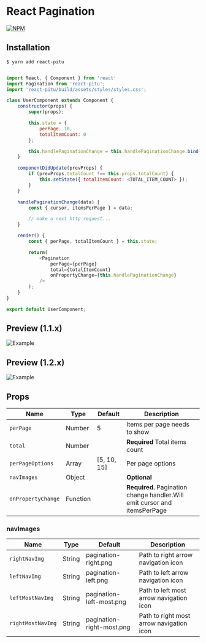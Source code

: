 # React Pagination

[![NPM](https://nodei.co/npm/react-pitu.png?downloads=true)](https://nodei.co/npm/react-pitu/)

## Installation

```
$ yarn add react-pitu
```

```javascript

import React, { Component } from 'react'
import Pagination from 'react-pitu';
import 'react-pitu/build/assets/styles/styles.css';

class UserComponent extends Component {
    constructor(props) {
        super(props);

        this.state = {
            perPage: 10,
            totalItemCount: 0
        };

        this.handlePaginationChange = this.handlePaginationChange.bind(this);
    }

    componentDidUpdate(prevProps) {
        if (prevProps.totalCount !== this.props.totalCount) {
            this.setState({ totalItemCount: <TOTAL_ITEM_COUNT> });
        }
    }

    handlePaginationChange(data) {
        const { cursor, itemsPerPage } = data;

        // make a next http request...
    }

    render() {
        const { perPage, totalItemCount } = this.state;

        return(
            <Pagination
                perPage={perPage}
                total={totalItemCount}
                onPropertyChange={this.handlePaginationChange}
            />
        );
    }
}

export default UserComponent;

```

## Preview (1.1.x)
![Example](https://i.gyazo.com/9a265a39f32b3ea88647c7addde47912.png)

## Preview (1.2.x)
![Example](https://i.gyazo.com/932cc3a1edb408fc75ca9cfc77bb9bef.png)

## Props

Name | Type | Default | Description
--- | --- | --- | --- |
`perPage` | Number | 5 | Items per page needs to show
`total` | Number | | **Required** Total items count
`perPageOptions` | Array | [5, 10, 15] | Per page options
`navImages` | Object | | **Optional**
`onPropertyChange` | Function | | **Required.** Pagination change handler.Will emit cursor and itemsPerPage

### navImages

Name | Type | Default | Description
--- | --- | --- | --- |
`rightNavImg` | String | pagination-right.png | Path to right arrow navigation icon
`leftNavImg` | String | pagination-left.png | Path to left arrow navigation icon
`leftMostNavImg` | String | pagination-left-most.png | Path to left most arrow navigation icon
`rightMostNavImg` | String | pagination-right-most.png | Path to right most arrow navigation icon